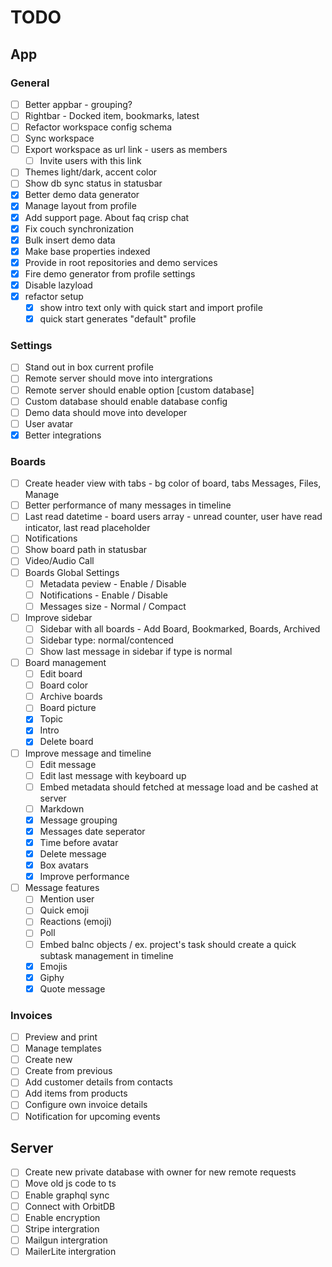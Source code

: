 # TODO

## App

### General

- [ ] Better appbar - grouping?
- [ ] Rightbar - Docked item, bookmarks, latest
- [ ] Refactor workspace config schema
- [ ] Sync workspace
- [ ] Export workspace as url link - users as members
  - [ ] Invite users with this link
- [ ] Themes light/dark, accent color
- [ ] Show db sync status in statusbar
- [x] Better demo data generator
- [x] Manage layout from profile
- [x] Add support page. About faq crisp chat
- [x] Fix couch synchronization
- [x] Bulk insert demo data
- [x] Make base properties indexed
- [x] Provide in root repositories and demo services
- [x] Fire demo generator from profile settings
- [x] Disable lazyload
- [x] refactor setup
  - [x] show intro text only with quick start and import profile
  - [x] quick start generates "default" profile

### Settings

- [ ] Stand out in box current profile
- [ ] Remote server should move into intergrations
- [ ] Remote server should enable option [custom database]
- [ ] Custom database should enable database config
- [ ] Demo data should move into developer
- [ ] User avatar
- [x] Better integrations

### Boards

- [ ] Create header view with tabs - bg color of board, tabs Messages, Files, Manage
- [ ] Better performance of many messages in timeline
- [ ] Last read datetime - board users array - unread counter, user have read inticator, last read placeholder
- [ ] Notifications
- [ ] Show board path in statusbar
- [ ] Video/Audio Call
- [ ] Boards Global Settings
  - [ ] Metadata peview - Enable / Disable
  - [ ] Notifications - Enable / Disable
  - [ ] Messages size - Normal / Compact
- [ ] Improve sidebar
  - [ ] Sidebar with all boards - Add Board, Bookmarked, Boards, Archived
  - [ ] Sidebar type: normal/contenced
  - [ ] Show last message in sidebar if type is normal
- [ ] Board management
  - [ ] Edit board
  - [ ] Board color
  - [ ] Archive boards
  - [ ] Board picture
  - [x] Topic
  - [x] Intro
  - [x] Delete board
- [ ] Improve message and timeline
  - [ ] Edit message
  - [ ] Edit last message with keyboard up
  - [ ] Embed metadata should fetched at message load and be cashed at server
  - [ ] Markdown
  - [x] Message grouping
  - [x] Messages date seperator
  - [x] Time before avatar
  - [x] Delete message
  - [x] Box avatars
  - [x] Improve performance
- [ ] Message features
  - [ ] Mention user
  - [ ] Quick emoji
  - [ ] Reactions (emoji)
  - [ ] Poll
  - [ ] Embed balnc objects / ex. project's task should create a quick subtask management in timeline
  - [x] Emojis
  - [x] Giphy
  - [x] Quote message

### Invoices

- [ ] Preview and print
- [ ] Manage templates
- [ ] Create new
- [ ] Create from previous
- [ ] Add customer details from contacts
- [ ] Add items from products
- [ ] Configure own invoice details
- [ ] Notification for upcoming events

## Server

- [ ] Create new private database with owner for new remote requests
- [ ] Move old js code to ts
- [ ] Enable graphql sync
- [ ] Connect with OrbitDB
- [ ] Enable encryption
- [ ] Stripe intergration
- [ ] Mailgun intergration
- [ ] MailerLite intergration
